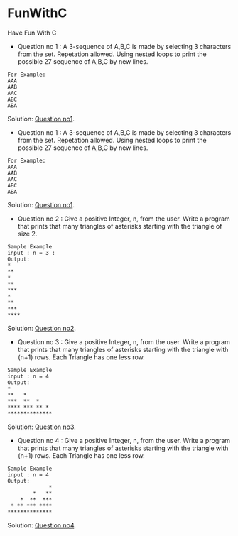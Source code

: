 # FunWithC
Have Fun With C

* Question no 1 : A 3-sequence of A,B,C is made by selecting 3 characters from the set. Repetation
allowed. Using nested loops to print the possible 27 sequence of A,B,C by new lines.
```
For Example: 
AAA
AAB
AAC
ABC
ABA
```
Solution: [Question no1](https://pages.github.com/).


* Question no 1 : A 3-sequence of A,B,C is made by selecting 3 characters from the set. Repetation
allowed. Using nested loops to print the possible 27 sequence of A,B,C by new lines.
```
For Example: 
AAA
AAB
AAC
ABC
ABA
```
Solution: [Question no1](https://pages.github.com/).



* Question no 2 : Give a positive Integer, n, from the user. Write a program that prints that many 
triangles of asterisks starting with the triangle of size 2.
```
Sample Example 
input : n = 3 : 
Output:
*
**
*
**
***
*
**
***
****
```
Solution: [Question no2](https://pages.github.com/).


* Question no 3 : Give a positive Integer, n, from the user. Write a program that prints that many 
triangles of asterisks starting with the triangle with (n+1) rows. Each Triangle has one less row.
```
Sample Example 
input : n = 4
Output:
*   
**   * 
***  **  *
**** *** ** *
**************
```
Solution: [Question no3](https://pages.github.com/).

* Question no 4 : Give a positive Integer, n, from the user. Write a program that prints that many 
triangles of asterisks starting with the triangle with (n+1) rows. Each Triangle has one less row.
```
Sample Example 
input : n = 4
Output:
             *   
        *   **    
    *  **  ***
 * ** *** ****
**************
```
Solution: [Question no4](https://pages.github.com/).
